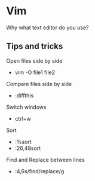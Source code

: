 Vim
===

Why what text editor do you use?

Tips and tricks
---------------

Open files side by side
- vim -O file1 file2

Compare files side by side
- :diffthis

Switch windows
- ctrl+w

Sort
- :%sort
- :26,48sort

Find and Replace between lines
- :4,6s/find/replace/g
